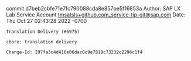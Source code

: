 commit d7beb2cbfe71e7fc790088cda8e857be5f16853a
Author: SAP LX Lab Service Account <tmsatsls+github.com_service-tip-git@sap.com>
Date:   Thu Oct 27 02:43:28 2022 -0700

    Translation Delivery (#5975)
    
    chore: translation delivery
    
    Change-Id: I97fa3c4d410e06dac0c9e7819c73232c2296c1f4
